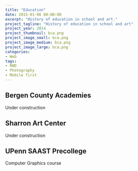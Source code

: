 ```yaml
---
title: "Education"
date: 2015-01-06 00:00:00
excerpt: "History of education in school and art."
project_tagline: "History of education in school and art"
project_year: 2014
project_thumbnail: bca.png
project_image_small: bca.png
project_image_medium: bca.png
project_image_large: bca.png
categories:
- Web
tags:
- RWD
- Photography
- Mobile first
---
```


## Bergen County Academies

Under construction

## Sharron Art Center

Under construction

## UPenn SAAST Precollege

Computer Graphics course